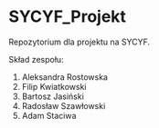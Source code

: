 # SYCYF_Projekt

Repozytorium dla projektu na SYCYF.

Skład zespołu:
1. Aleksandra Rostowska
2. Filip Kwiatkowski
3. Bartosz Jasiński
4. Radosław Szawłowski
5. Adam Staciwa